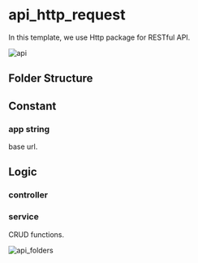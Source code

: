 # api_http_request

In this template, we use Http package for RESTful API.


![api](https://github.com/SirinK2/api_http_request/assets/92253615/4ee50d8c-98e3-4d18-a579-65fb5872441b)
## Folder Structure
## Constant
  ### app string
  base url.
## Logic
  ### controller 
  ### service
  CRUD functions.
     

![api_folders](https://github.com/SirinK2/api_http_request/assets/92253615/bfdc117d-b41b-43fd-b80c-62be578b7e00)
